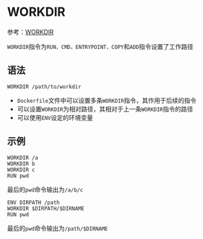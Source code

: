 
# WORKDIR

参考：[WORKDIR](https://docs.docker.com/engine/reference/builder/#workdir)

`WORKDIR`指令为`RUN，CMD，ENTRYPOINT，COPY`和`ADD`指令设置了工作路径

## 语法

```
WORKDIR /path/to/workdir
```

* `Dockerfile`文件中可以设置多条`WORKDIR`指令，其作用于后续的指令
* 可以设置`WORKDIR`为相对路径，其相对于上一条`WORKDIR`指令的路径
* 可以使用`ENV`设定的环境变量

## 示例


```
WORKDIR /a
WORKDIR b
WORKDIR c
RUN pwd
```

最后的`pwd`命令输出为`/a/b/c`

```
ENV DIRPATH /path
WORKDIR $DIRPATH/$DIRNAME
RUN pwd
```

最后的`pwd`命令输出为`/path/$DIRNAME`